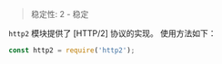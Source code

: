 <!-- YAML
added: v8.4.0
changes:
  - version: v10.10.0
    pr-url: https://github.com/nodejs/node/pull/22466
    description: HTTP/2 is now Stable. Previously, it had been Experimental.
-->
<!--introduced_in=v8.4.0-->

> 稳定性: 2 - 稳定

<!-- source_link=lib/http2.js -->

`http2` 模块提供了 [HTTP/2] 协议的实现。
使用方法如下：

```js
const http2 = require('http2');
```

